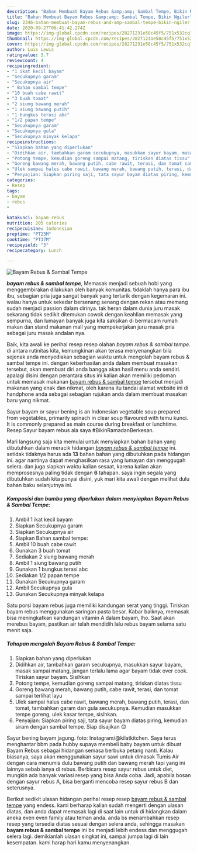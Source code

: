 ```yaml
---
description: "Bahan Membuat Bayam Rebus &amp;amp; Sambal Tempe, Bikin Ngiler"
title: "Bahan Membuat Bayam Rebus &amp;amp; Sambal Tempe, Bikin Ngiler"
slug: 2346-bahan-membuat-bayam-rebus-and-amp-sambal-tempe-bikin-ngiler
date: 2020-09-27T06:41:42.274Z
image: https://img-global.cpcdn.com/recipes/28271231e58c45f5/751x532cq70/bayam-rebus-sambal-tempe-foto-resep-utama.jpg
thumbnail: https://img-global.cpcdn.com/recipes/28271231e58c45f5/751x532cq70/bayam-rebus-sambal-tempe-foto-resep-utama.jpg
cover: https://img-global.cpcdn.com/recipes/28271231e58c45f5/751x532cq70/bayam-rebus-sambal-tempe-foto-resep-utama.jpg
author: Luis Lewis
ratingvalue: 3.7
reviewcount: 4
recipeingredient:
- "1 ikat kecil bayam"
- "Secukupnya garam"
- "Secukupnya air"
- " Bahan sambal tempe"
- "10 buah cabe rawit"
- "3 buah tomat"
- "2 siung bawang merah"
- "1 siung bawang putih"
- "1 bungkus terasi abc"
- "1/2 papan tempe"
- "Secukupnya garam"
- "Secukupnya gula"
- "Secukupnya minyak kelapa"
recipeinstructions:
- "Siapkan bahan yang diperlukan"
- "Didihkan air, tambahkan garam secukupnya, masukkan sayur bayam, masak sampai matang, jangan terlalu lama agar bayam tidak over cook. Tiriskan sayur bayam. Sisihkan"
- "Potong tempe, kemudian goreng sampai matang, tiriskan diatas tissu"
- "Goreng bawang merah, bawang putih, cabe rawit, terasi, dan tomat sampai terlihat layu"
- "Ulek sampai halus cabe rawit, bawang merah, bawang putih, terasi, dan tomat, tambahkan garam dan gula secukupnya. Kemudian masukkan tempe goreng, ulek kasar tempe, sisihkan."
- "Penyajian: Siapkan piring saji, tata sayur bayam diatas piring, kemudian siram dengan sambal tempe. Siap disajikan 😊"
categories:
- Resep
tags:
- bayam
- rebus
- 

katakunci: bayam rebus  
nutrition: 205 calories
recipecuisine: Indonesian
preptime: "PT23M"
cooktime: "PT37M"
recipeyield: "3"
recipecategory: Lunch

---
```



![Bayam Rebus &amp; Sambal Tempe](https://img-global.cpcdn.com/recipes/28271231e58c45f5/751x532cq70/bayam-rebus-sambal-tempe-foto-resep-utama.jpg)

<b><i>bayam rebus &amp; sambal tempe</i></b>, Memasak menjadi sebuah hobi yang menggembirakan dilakukan oleh banyak komunitas. tidaklah hanya para ibu ibu, sebagian pria juga sangat banyak yang tertarik dengan kegemaran ini. walau hanya untuk sekedar bersenang senang dengan rekan atau memang sudah menjadi passion dalam dirinya. tak heran dalam dunia juru masak sekarang tidak sedikit ditemukan cowok dengan keahlian memasak yang sempurna, dan lumayan banyak juga kita saksikan di bermacam rumah makan dan stand makanan mall yang mempekerjakan juru masak pria sebagai juru masak andalan nya.

Baik, kita awali ke perihal resep resep olahan <i>bayam rebus &amp; sambal tempe</i>. di antara rutinitas kita, kemungkinan akan terasa menyenangkan bila sejenak anda menyediakan sebagian waktu untuk mengolah bayam rebus &amp; sambal tempe ini. dengan keberhasilan anda dalam membuat masakan tersebut, akan membuat diri anda bangga akan hasil menu anda sendiri. apalagi disini dengan perantara situs ini kalian akan memiliki pedoman untuk memasak makanan <u>bayam rebus &amp; sambal tempe</u> tersebut menjadi makanan yang enak dan nikmat, oleh karena itu tandai alamat website ini di handphone anda sebagai sebagian rujukan anda dalam membuat masakan baru yang nikmat.

Sayur bayam or sayur bening is an Indonesian vegetable soup prepared from vegetables, primarily spinach in clear soup flavoured with temu kunci. It is commonly prepared as main course during breakfast or lunchtime. Resep Sayur bayam rebus ala saya #BikinRamadanBerkesan.


Mari langsung saja kita memulai untuk menyiapkan bahan bahan yang dibutuhkan dalam meracik hidangan <u><i>bayam rebus &amp; sambal tempe</i></u> ini. setidak tidaknya harus ada <b>13</b> bahan bahan yang dibutuhkan pada hidangan ini. agar nantinya dapat menghasilkan rasa yang lumayan dan menggugah selera. dan juga siapkan waktu kalian sesaat, karena kalian akan memprosesnya paling tidak dengan <b>6</b> tahapan. saya ingin segala yang dibutuhkan sudah kita punyai disini, yuk mari kita awali dengan melihat dulu bahan baku selanjutnya ini.

<!--inarticleads1-->

##### Komposisi dan bumbu yang diperlukan dalam menyiapkan Bayam Rebus &amp; Sambal Tempe:

1. Ambil 1 ikat kecil bayam
1. Siapkan Secukupnya garam
1. Siapkan Secukupnya air
1. Siapkan  Bahan sambal tempe:
1. Ambil 10 buah cabe rawit
1. Gunakan 3 buah tomat
1. Sediakan 2 siung bawang merah
1. Ambil 1 siung bawang putih
1. Gunakan 1 bungkus terasi abc
1. Sediakan 1/2 papan tempe
1. Gunakan Secukupnya garam
1. Ambil Secukupnya gula
1. Gunakan Secukupnya minyak kelapa


Satu porsi bayam rebus juga memiliki kandungan serat yang tinggi. Tiriskan bayam rebus menggunakan saringan pasta besar. Kabar baiknya, memasak bisa meningkatkan kandungan vitamin A dalam bayam, lho. Saat akan merebus bayam, pastikan air telah mendidih lalu rebus bayam selama satu menit saja. 

<!--inarticleads2-->

##### Tahapan mengolah Bayam Rebus &amp; Sambal Tempe:

1. Siapkan bahan yang diperlukan
1. Didihkan air, tambahkan garam secukupnya, masukkan sayur bayam, masak sampai matang, jangan terlalu lama agar bayam tidak over cook. Tiriskan sayur bayam. Sisihkan
1. Potong tempe, kemudian goreng sampai matang, tiriskan diatas tissu
1. Goreng bawang merah, bawang putih, cabe rawit, terasi, dan tomat sampai terlihat layu
1. Ulek sampai halus cabe rawit, bawang merah, bawang putih, terasi, dan tomat, tambahkan garam dan gula secukupnya. Kemudian masukkan tempe goreng, ulek kasar tempe, sisihkan.
1. Penyajian: Siapkan piring saji, tata sayur bayam diatas piring, kemudian siram dengan sambal tempe. Siap disajikan 😊


Sayur bening bayam jagung. foto: Instagram/@kilatkitchen. Saya terus menghantar bbm pada hubby supaya membeli baby bayam untuk dibuat Bayam Rebus sebagai hidangan semasa berbuka petang nanti. Kalau biasanya, saya akan menggunakan sayur sawi untuk dimasak Tumis Air dengan cara menumis dulu bawang putih dan bawang merah tapi yang ini lainnya sebab ianya di rebus. Berbicara resep sayur rebus untuk diet, mungkin ada banyak variasi resep yang bisa Anda coba. Jadi, apabila bosan dengan sayur rebus A, bisa berganti mencoba resep sayur rebus B dan seterusnya. 

Berikut sedikit ulasan hidangan perihal resep resep <u>bayam rebus &amp; sambal tempe</u> yang endess. kami berharap kalian sudah mengerti dengan ulasan diatas, dan anda dapat memasak lagi di saat lain untuk di hidangkan dalam aneka even even family atau teman anda. anda bs menambahkan resep resep yang tersedia diatas sesuai dengan selera anda, sehingga masakan <b>bayam rebus &amp; sambal tempe</b> ini bs menjadi lebih endess dan menggugah selera lagi. demikianlah ulasan singkat ini, sampai jumpa lagi di lain kesempatan. kami harap hari kamu menyenangkan.

